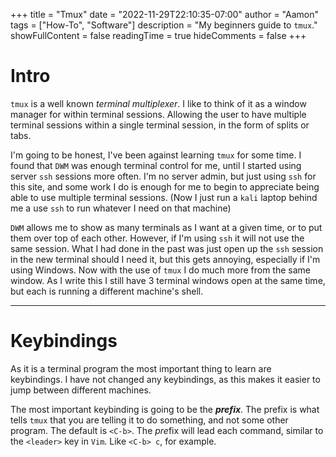 +++
title = "Tmux"
date = "2022-11-29T22:10:35-07:00"
author = "Aamon"
tags = ["How-To", "Software"]
description = "My beginners guide to `tmux`."
showFullContent = false
readingTime = true
hideComments = false
+++

# Intro

`tmux` is a well known *terminal multiplexer*.
I like to think of it as a window manager for within terminal sessions.
Allowing the user to have multiple terminal sessions within a single terminal session, in the form of splits or tabs.

I'm going to be honest, I've been against learning `tmux` for some time.
I found that `DWM` was enough terminal control for me, until I started using server `ssh` sessions more often.
I'm no server admin, but just using `ssh` for this site, and some work I do is enough for me to begin to appreciate being able to use multiple terminal sessions.
(Now I just run a `kali` laptop behind me a use `ssh` to run whatever I need on that machine)

`DWM` allows me to show as many terminals as I want at a given time, or to put them over top of each other.
However, if I'm using `ssh` it will not use the same session.
What I had done in the past was just open up the `ssh` session in the new terminal should I need it, but this gets annoying, especially if I'm using Windows.
Now with the use of `tmux` I do much more from the same window.
As I write this I still have 3 terminal windows open at the same time, but each is running a different machine's shell.

---

# Keybindings

As it is a terminal program the most important thing to learn are keybindings.
I have not changed any keybindings, as this makes it easier to jump between different machines.

The most important keybinding is going to be the ***prefix***.
The prefix is what tells `tmux` that you are telling it to do something, and not some other program.
The default is `<C-b>`.
The *pre*fix will lead each command, similar to the `<leader>` key in `Vim`.
Like `<C-b> c`, for example.
